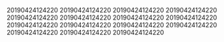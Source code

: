 20190424124220
20190424124220
20190424124220
20190424124220
20190424124220
20190424124220
20190424124220
20190424124220
20190424124220
20190424124220
20190424124220
20190424124220
20190424124220
20190424124220
20190424124220
